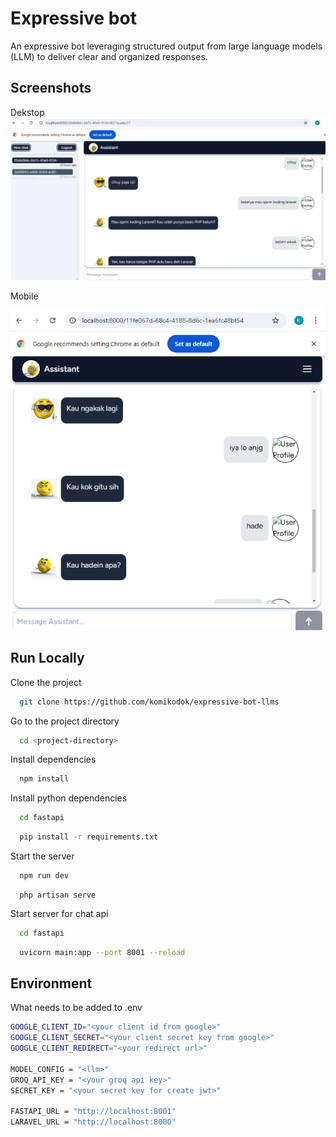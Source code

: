 
# Expressive bot

An expressive bot leveraging structured output from large language models (LLM) to deliver clear and organized responses.


## Screenshots
Dekstop
![App Screenshot](./public/images/app.png)

Mobile

![App Screenshot](./public/images/app2.png)


## Run Locally

Clone the project

```bash
  git clone https://github.com/komikodok/expressive-bot-llms
```

Go to the project directory

```bash
  cd <project-directory>
```

Install dependencies

```bash
  npm install
```

Install python dependencies
```bash
  cd fastapi
```
```bash
  pip install -r requirements.txt
```

Start the server

```bash
  npm run dev
```
```
  php artisan serve
```

Start server for chat api

```bash
  cd fastapi
```
```bash
  uvicorn main:app --port 8001 --reload
```

## Environment

What needs to be added to .env
```bash  
GOOGLE_CLIENT_ID="<your client id from google>"
GOOGLE_CLIENT_SECRET="<your client secret key from google>"
GOOGLE_CLIENT_REDIRECT="<your redirect url>"

MODEL_CONFIG = "<llm>"
GROQ_API_KEY = "<your groq api key>"
SECRET_KEY = "<your secret key for create jwt>"

FASTAPI_URL = "http://localhost:8001"
LARAVEL_URL = "http://localhost:8000"
```